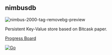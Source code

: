 ## nimbusdb

![nimbus-2000-tag-removebg-preview](https://github.com/manosriram/nimbusdb/assets/38112857/c2e0a4b1-2022-4da4-8625-f4e1c8b3a931)

Persistent Key-Value store based on Bitcask paper.

[Progress Board](https://trello.com/b/2eDSLLb3/nimbusdb)

[![Go](https://github.com/manosriram/nimbusdb/actions/workflows/go.yml/badge.svg?branch=main)](https://github.com/manosriram/nimbusdb/actions/workflows/go.yml)
